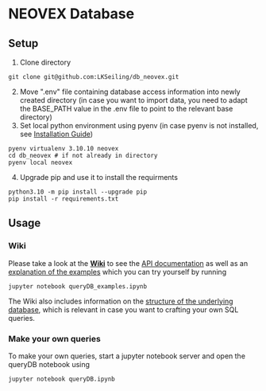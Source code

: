 # NEOVEX Database

## Setup 
1. Clone directory
```
git clone git@github.com:LKSeiling/db_neovex.git
```
2. Move ".env" file containing database access information into newly created directory (in case you want to import data, you need to adapt the BASE_PATH value in the .env file to point to the relevant base directory)
3. Set local python environment using pyenv (in case pyenv is not installed, see [Installation Guide](https://github.com/pyenv/pyenv?tab=readme-ov-file#installation))
```
pyenv virtualenv 3.10.10 neovex
cd db_neovex # if not already in directory
pyenv local neovex
```
4. Upgrade pip and use it to install the requirments 
```
python3.10 -m pip install --upgrade pip
pip install -r requirements.txt
```

## Usage
### Wiki
Please take a look at the **[Wiki](https://github.com/LKSeiling/db_neovex/wiki)** to see the [API documentation](https://github.com/LKSeiling/db_neovex/wiki/API) as well as an [explanation of the examples]() which you can try yourself by running
```
jupyter notebook queryDB_examples.ipynb
```

The Wiki also includes information on the [structure of the underlying database](https://github.com/LKSeiling/db_neovex/wiki/Structure-of-NEOVEX-Database), which is relevant in case you want to crafting your own SQL queries.

### Make your own queries
To make your own queries, start a jupyter notebook server and open the queryDB notebook using
```
jupyter notebook queryDB.ipynb
```
